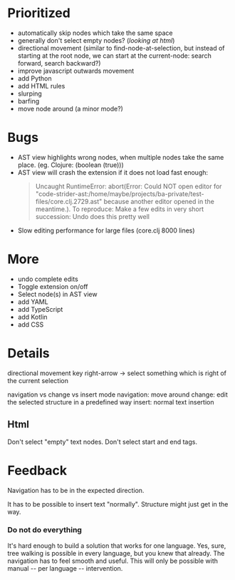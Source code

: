 # Prioritized
- automatically skip nodes which take the same space
- generally don't select empty nodes? (*looking at html*)
- directional movement (similar to find-node-at-selection, but instead of starting at the root node, we can start at the current-node: search forward, search backward?)
- improve javascript outwards movement
- add Python
- add HTML rules
- slurping
- barfing
- move node around (a minor mode?)

# Bugs
- AST view highlights wrong nodes, when multiple nodes take the same place. (eg. Clojure: (boolean (true)))
- AST view will crash the extension if it does not load fast enough:
    > Uncaught RuntimeError: abort(Error: Could NOT open editor for "code-strider-ast:/home/maybe/projects/ba-private/test-files/core.clj.2729.ast" because another editor opened in the meantime.).
    To reproduce: Make a few edits in very short succession: Undo does this pretty well
- Slow editing performance for large files (core.clj 8000 lines)

# More
- undo complete edits
- Toggle extension on/off
- Select node(s) in AST view
- add YAML
- add TypeScript
- add Kotlin
- add CSS

# Details

directional movement
key right-arrow -> select something which is right of the current selection

navigation vs change vs insert mode
navigation: move around
change: edit the selected structure in a predefined way
insert: normal text insertion

## Html

Don't select "empty" text nodes.
Don't select start and end tags.

# Feedback

Navigation has to be in the expected direction.

It has to be possible to insert text "normally". Structure might just get in the way.






### Do not do everything

It's hard enough to build a solution that works for one language. Yes, sure, tree walking is possible in every language, but you knew that already. The navigation has to feel smooth and useful. This will only be possible with manual -- per language -- intervention.
